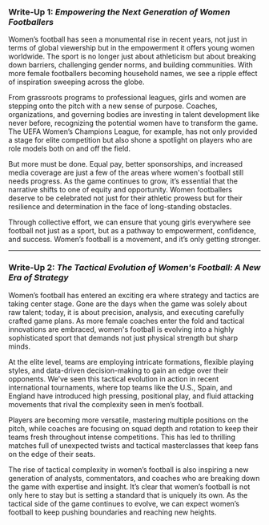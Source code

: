 


### Write-Up 1: *Empowering the Next Generation of Women Footballers*

Women’s football has seen a monumental rise in recent years, not just in terms of global viewership but in the empowerment it offers young women worldwide. The sport is no longer just about athleticism but about breaking down barriers, challenging gender norms, and building communities. With more female footballers becoming household names, we see a ripple effect of inspiration sweeping across the globe.

From grassroots programs to professional leagues, girls and women are stepping onto the pitch with a new sense of purpose. Coaches, organizations, and governing bodies are investing in talent development like never before, recognizing the potential women have to transform the game. The UEFA Women’s Champions League, for example, has not only provided a stage for elite competition but also shone a spotlight on players who are role models both on and off the field.

But more must be done. Equal pay, better sponsorships, and increased media coverage are just a few of the areas where women's football still needs progress. As the game continues to grow, it’s essential that the narrative shifts to one of equity and opportunity. Women footballers deserve to be celebrated not just for their athletic prowess but for their resilience and determination in the face of long-standing obstacles.

Through collective effort, we can ensure that young girls everywhere see football not just as a sport, but as a pathway to empowerment, confidence, and success. Women’s football is a movement, and it’s only getting stronger.

---

### Write-Up 2: *The Tactical Evolution of Women's Football: A New Era of Strategy*

Women’s football has entered an exciting era where strategy and tactics are taking center stage. Gone are the days when the game was solely about raw talent; today, it is about precision, analysis, and executing carefully crafted game plans. As more female coaches enter the fold and tactical innovations are embraced, women's football is evolving into a highly sophisticated sport that demands not just physical strength but sharp minds.

At the elite level, teams are employing intricate formations, flexible playing styles, and data-driven decision-making to gain an edge over their opponents. We’ve seen this tactical evolution in action in recent international tournaments, where top teams like the U.S., Spain, and England have introduced high pressing, positional play, and fluid attacking movements that rival the complexity seen in men’s football.

Players are becoming more versatile, mastering multiple positions on the pitch, while coaches are focusing on squad depth and rotation to keep their teams fresh throughout intense competitions. This has led to thrilling matches full of unexpected twists and tactical masterclasses that keep fans on the edge of their seats.

The rise of tactical complexity in women’s football is also inspiring a new generation of analysts, commentators, and coaches who are breaking down the game with expertise and insight. It’s clear that women’s football is not only here to stay but is setting a standard that is uniquely its own. As the tactical side of the game continues to evolve, we can expect women’s football to keep pushing boundaries and reaching new heights.
